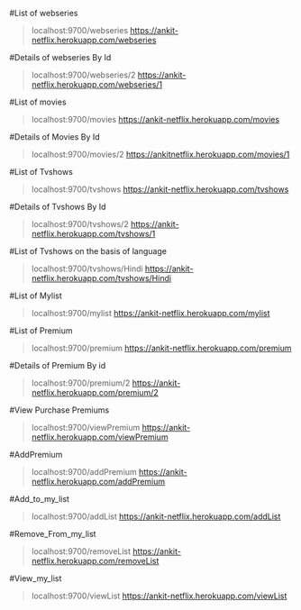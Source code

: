 #List of webseries 
>localhost:9700/webseries
>https://ankit-netflix.herokuapp.com/webseries

#Details of webseries By Id
>localhost:9700/webseries/2
>https://ankit-netflix.herokuapp.com/webseries/1

#List of movies
>localhost:9700/movies
>https://ankit-netflix.herokuapp.com/movies

#Details of Movies By Id
>localhost:9700/movies/2
>https://ankitnetflix.herokuapp.com/movies/1

#List of Tvshows
>localhost:9700/tvshows
>https://ankit-netflix.herokuapp.com/tvshows

#Details of Tvshows By Id
>localhost:9700/tvshows/2
>https://ankit-netflix.herokuapp.com/tvshows/1

#List of Tvshows on the basis of language
>localhost:9700/tvshows/Hindi
>https://ankit-netflix.herokuapp.com/tvshows/Hindi

#List of Mylist
>localhost:9700/mylist
>https://ankit-netflix.herokuapp.com/mylist

#List of Premium
>localhost:9700/premium
>https://ankit-netflix.herokuapp.com/premium

#Details of Premium By id
>localhost:9700/premium/2
>https://ankit-netflix.herokuapp.com/premium/2

#View Purchase Premiums
>localhost:9700/viewPremium
>https://ankit-netflix.herokuapp.com/viewPremium

#AddPremium
>localhost:9700/addPremium
>https://ankit-netflix.herokuapp.com/addPremium

#Add_to_my_list
>localhost:9700/addList
>https://ankit-netflix.herokuapp.com/addList

#Remove_From_my_list
>localhost:9700/removeList
>https://ankit-netflix.herokuapp.com/removeList

#View_my_list
>localhost:9700/viewList
>https://ankit-netflix.herokuapp.com/viewList